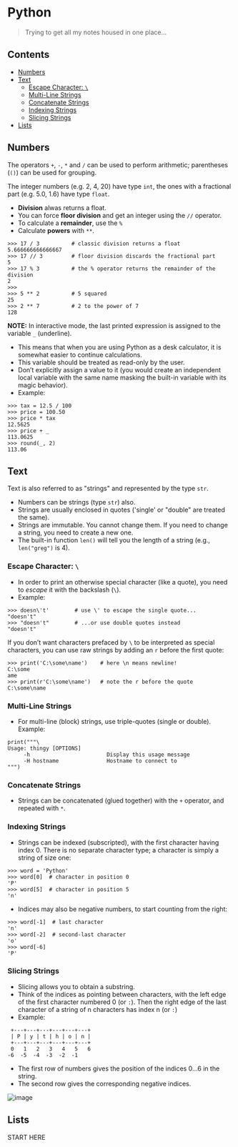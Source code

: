 # Python
> Trying to get all my notes housed in one place...

## Contents
- [Numbers](#numbers)
- [Text](#text)
  - [Escape Character: `\`](#escape-character-)
  - [Multi-Line Strings](#multi-line-strings)
  - [Concatenate Strings](#concatenate-strings)
  - [Indexing Strings](#indexing-strings)
  - [Slicing Strings](#slicing-strings)
- [Lists](#lists)

## 

## Numbers

The operators `+`, `-`, `*` and `/` can be used to perform arithmetic; parentheses (`()`) can be used for grouping. 

The integer numbers (e.g. 2, 4, 20) have type `int`, the ones with a fractional part (e.g. 5.0, 1.6) have type `float`. 
- **Division** alwas returns a float.
- You can force **floor division** and get an integer using the `//` operator.
- To calculate a **remainder**, use the `%`
- Calculate **powers** with `**`.

```
>>> 17 / 3          # classic division returns a float
5.666666666666667
>>> 17 // 3         # floor division discards the fractional part
5
>>> 17 % 3          # the % operator returns the remainder of the division
2
>>> 
>>> 5 ** 2          # 5 squared
25
>>> 2 ** 7          # 2 to the power of 7
128
```

**NOTE:** In interactive mode, the last printed expression is assigned to the variable `_` (underline).
- This means that when you are using Python as a desk calculator, it is somewhat easier to continue calculations.
- This variable should be treated as read-only by the user. 
- Don’t explicitly assign a value to it (you would create an independent local variable with the same name masking the built-in variable with its magic behavior).
- Example:

```
>>> tax = 12.5 / 100
>>> price = 100.50
>>> price * tax
12.5625
>>> price + _
113.0625
>>> round(_, 2)
113.06
```

## Text 

Text is also referred to as "strings" and represented by the type `str`.
- Numbers can be strings (type `str`) also.
- Strings are usually enclosed in quotes ('single' or "double" are treated the same).
- Strings are immutable. You cannot change them. If you need to change a string, you need to create a new one.
- The built-in function `len()` will tell you the length of a string (e.g., `len("greg")` is 4).

### Escape Character: `\`
- In order to print an otherwise special character (like a quote), you need to *escape* it with the backslash (`\`).
- Example:
```
>>> doesn\'t'        # use \' to escape the single quote...
"doesn't"
>>> "doesn't"        # ...or use double quotes instead
"doesn't"
```

If you don’t want characters prefaced by `\` to be interpreted as special characters, you can use raw strings by adding an `r` before the first quote:
```
>>> print('C:\some\name')    # here \n means newline!
C:\some
ame
>>> print(r'C:\some\name')   # note the r before the quote
C:\some\name
```

### Multi-Line Strings
- For multi-line (block) strings, use triple-quotes (single or double). Example:
```
print("""\
Usage: thingy [OPTIONS]
     -h                        Display this usage message
     -H hostname               Hostname to connect to
""")
```

### Concatenate Strings
- Strings can be concatenated (glued together) with the `+` operator, and repeated with `*`.

### Indexing Strings
- Strings can be indexed (subscripted), with the first character having index 0. There is no separate character type; a character is simply a string of size one:
```
>>> word = 'Python'
>>> word[0]  # character in position 0
'P'
>>> word[5]  # character in position 5
'n'
```
- Indices may also be negative numbers, to start counting from the right:
```
>>> word[-1]  # last character
'n'
>>> word[-2]  # second-last character
'o'
>>> word[-6]
'P'
```

### Slicing Strings
- Slicing allows you to obtain a substring.
- Think of the indices as pointing between characters, with the left edge of the first character numbered 0 (or `:`). Then the right edge of the last character of a string of n characters has index n (or `:`)
- Example:
```
 +---+---+---+---+---+---+
 | P | y | t | h | o | n |
 +---+---+---+---+---+---+
 0   1   2   3   4   5   6
-6  -5  -4  -3  -2  -1
```
- The first row of numbers gives the position of the indices 0...6 in the string.
- The second row gives the corresponding negative indices.

![image](https://github.com/user-attachments/assets/575c8d54-ca9b-4df3-8437-ce1135321595)

## Lists

START HERE

